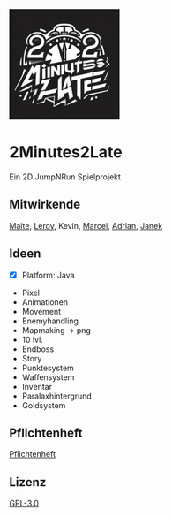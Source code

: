 <img src="LOGO1.jpeg" alt="2Minutes2Late Logo" width="200"/>

# 2Minutes2Late

Ein 2D JumpNRun Spielprojekt

## Mitwirkende

[Malte](https://github.com/EinfachMalte), [Leroy](https://github.com/TheonlyTazz), Kevin, [Marcel](https://github.com/marcelgustin), [Adrian](https://github.com/YetiUnCode), [Janek](https://github.com/LgischePersn)

## Ideen
- [x] Platform: Java
- Pixel
- Animationen
- Movement
- Enemyhandling
- Mapmaking -> png
- 10 lvl.
- Endboss
- Story
- Punktesystem
- Waffensystem
- Inventar
- Paralaxhintergrund
- Goldsystem

## Pflichtenheft

[Pflichtenheft](./Gruppe%2069%20-%202minutes%202%20late%20Pflichtenheft.pdf)

## Lizenz

[GPL-3.0](https://choosealicense.com/licenses/gpl-3.0/)
